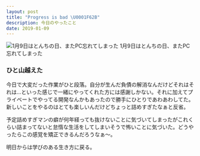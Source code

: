 ```yaml
---
layout: post
title: "Progress is bad \U0001F62B"
description: 今日のやったこと
date: 2019-01-09
---
```


![1月9日はとんちの日、またPC忘れてしまった](https://cdn-images-1.medium.com/max/800/1*ZNyzWmWQSr1PRJn7jKvfRQ.png)
1月9日はとんちの日、またPC忘れてしまった

### ひと山越えた

今日で大変だった作業がひと段落。自分が生んだ負債の解消なんだけどそれはそれは…といった感じで一緒にやってくれた方には感謝しかない。それに加えてプライベートでやってる開発なんかもあったので勝手にひとりであわあわしてた。新しいことをやるのはとても楽しいんだけどちょっと詰めすぎたなぁと反省。

予定詰めすぎマンの癖が何年経っても抜けないことに気づいてしまったがこれくらい詰まってないと怠惰な生活をしてしまいそうで怖いことに気づいた。どうやったらこの感覚を矯正できるんだろうなぁ〜。

明日からは学びのある生き方に戻る。
